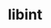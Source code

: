 ---
title: "libint"
layout: cache
categories: [package, develop]
meta: {"versions": ["2.6.0", "2.9.0"], "compilers": ["gcc@=11.4.0", "gcc@=9.4.0"], "oss": ["ubuntu20.04", "ubuntu22.04"], "platforms": ["linux"], "targets": ["neoverse_v1", "neoverse_v2", "ppc64le", "x86_64_v3"], "stacks": ["e4s", "e4s-neoverse-v2", "e4s-neoverse_v1", "e4s-power", "root"], "num_specs": 36, "num_specs_by_stack": {"root": 36, "e4s-power": 9, "e4s-neoverse_v1": 9, "e4s-neoverse-v2": 9, "e4s": 9}}
spec_details: [{"hash": "64qd3in5ihb7rk3tnmucs7tphl6rvhr7", "compiler": "gcc@=9.4.0", "versions": ["2.6.0"], "os": "ubuntu20.04", "platform": "linux", "target": "ppc64le", "variants": ["build_system=autotools", "~debug", "~fma", "+fortran", "tune=cp2k-lmax-5"], "stacks": ["root", "e4s-power"], "size": "-", "tarball": "https://binaries.spack.io/develop/build_cache/linux-ubuntu20.04-ppc64le/gcc-9.4.0/libint-2.6.0/linux-ubuntu20.04-ppc64le-gcc-9.4.0-libint-2.6.0-64qd3in5ihb7rk3tnmucs7tphl6rvhr7.spack"}, {"hash": "yykymwy5oj5d674nsqenvv4pmjr4q6ay", "compiler": "gcc@=9.4.0", "versions": ["2.6.0"], "os": "ubuntu20.04", "platform": "linux", "target": "ppc64le", "variants": ["build_system=autotools", "~debug", "~fma", "+fortran", "tune=cp2k-lmax-5"], "stacks": ["root", "e4s-power"], "size": "-", "tarball": "https://binaries.spack.io/develop/build_cache/linux-ubuntu20.04-ppc64le/gcc-9.4.0/libint-2.6.0/linux-ubuntu20.04-ppc64le-gcc-9.4.0-libint-2.6.0-yykymwy5oj5d674nsqenvv4pmjr4q6ay.spack"}, {"hash": "zllo7ugdksthcfbksdvfm7qa3j242cix", "compiler": "gcc@=9.4.0", "versions": ["2.6.0"], "os": "ubuntu20.04", "platform": "linux", "target": "ppc64le", "variants": ["build_system=autotools", "~debug", "~fma", "+fortran", "tune=cp2k-lmax-5"], "stacks": ["root", "e4s-power"], "size": "-", "tarball": "https://binaries.spack.io/develop/build_cache/linux-ubuntu20.04-ppc64le/gcc-9.4.0/libint-2.6.0/linux-ubuntu20.04-ppc64le-gcc-9.4.0-libint-2.6.0-zllo7ugdksthcfbksdvfm7qa3j242cix.spack"}, {"hash": "dzfluoykvjcqlz7jnnugpdzydyezbyk5", "compiler": "gcc@=9.4.0", "versions": ["2.6.0"], "os": "ubuntu20.04", "platform": "linux", "target": "ppc64le", "variants": ["build_system=autotools", "~debug", "~fma", "+fortran", "tune=cp2k-lmax-5"], "stacks": ["root", "e4s-power"], "size": "-", "tarball": "https://binaries.spack.io/develop/build_cache/linux-ubuntu20.04-ppc64le/gcc-9.4.0/libint-2.6.0/linux-ubuntu20.04-ppc64le-gcc-9.4.0-libint-2.6.0-dzfluoykvjcqlz7jnnugpdzydyezbyk5.spack"}, {"hash": "7r5u6ydv4iflxrykdd6g7znymuzsokfv", "compiler": "gcc@=9.4.0", "versions": ["2.6.0"], "os": "ubuntu20.04", "platform": "linux", "target": "ppc64le", "variants": ["build_system=autotools", "~debug", "~fma", "+fortran", "tune=cp2k-lmax-5"], "stacks": ["root", "e4s-power"], "size": "-", "tarball": "https://binaries.spack.io/develop/build_cache/linux-ubuntu20.04-ppc64le/gcc-9.4.0/libint-2.6.0/linux-ubuntu20.04-ppc64le-gcc-9.4.0-libint-2.6.0-7r5u6ydv4iflxrykdd6g7znymuzsokfv.spack"}, {"hash": "l2dicgbd2sgaq62tgzwruweansaaws5z", "compiler": "gcc@=9.4.0", "versions": ["2.6.0"], "os": "ubuntu20.04", "platform": "linux", "target": "ppc64le", "variants": ["build_system=autotools", "~debug", "~fma", "+fortran", "tune=cp2k-lmax-5"], "stacks": ["root", "e4s-power"], "size": "-", "tarball": "https://binaries.spack.io/develop/build_cache/linux-ubuntu20.04-ppc64le/gcc-9.4.0/libint-2.6.0/linux-ubuntu20.04-ppc64le-gcc-9.4.0-libint-2.6.0-l2dicgbd2sgaq62tgzwruweansaaws5z.spack"}, {"hash": "tdog4m22wc5ncnzerv3aqptgzre6r3s5", "compiler": "gcc@=9.4.0", "versions": ["2.6.0"], "os": "ubuntu20.04", "platform": "linux", "target": "ppc64le", "variants": ["build_system=autotools", "~debug", "~fma", "+fortran", "tune=cp2k-lmax-5"], "stacks": ["root", "e4s-power"], "size": "-", "tarball": "https://binaries.spack.io/develop/build_cache/linux-ubuntu20.04-ppc64le/gcc-9.4.0/libint-2.6.0/linux-ubuntu20.04-ppc64le-gcc-9.4.0-libint-2.6.0-tdog4m22wc5ncnzerv3aqptgzre6r3s5.spack"}, {"hash": "xbn5oynymyjbhdcsudievfjurchbslvv", "compiler": "gcc@=9.4.0", "versions": ["2.6.0"], "os": "ubuntu20.04", "platform": "linux", "target": "ppc64le", "variants": ["build_system=autotools", "~debug", "~fma", "+fortran", "tune=cp2k-lmax-5"], "stacks": ["root", "e4s-power"], "size": "-", "tarball": "https://binaries.spack.io/develop/build_cache/linux-ubuntu20.04-ppc64le/gcc-9.4.0/libint-2.6.0/linux-ubuntu20.04-ppc64le-gcc-9.4.0-libint-2.6.0-xbn5oynymyjbhdcsudievfjurchbslvv.spack"}, {"hash": "uskwrdxhkm56mlwfq7mb3id6m5g7kcyt", "compiler": "gcc@=9.4.0", "versions": ["2.6.0"], "os": "ubuntu20.04", "platform": "linux", "target": "ppc64le", "variants": ["build_system=autotools", "~debug", "~fma", "+fortran", "tune=cp2k-lmax-5"], "stacks": ["root", "e4s-power"], "size": "-", "tarball": "https://binaries.spack.io/develop/build_cache/linux-ubuntu20.04-ppc64le/gcc-9.4.0/libint-2.6.0/linux-ubuntu20.04-ppc64le-gcc-9.4.0-libint-2.6.0-uskwrdxhkm56mlwfq7mb3id6m5g7kcyt.spack"}, {"hash": "fasg5rowfltdisv3xeph6nnfqty43tgv", "compiler": "gcc@=11.4.0", "versions": ["2.9.0"], "os": "ubuntu22.04", "platform": "linux", "target": "neoverse_v1", "variants": ["build_system=autotools", "~debug", "~fma", "+fortran", "tune=cp2k-lmax-5"], "stacks": ["e4s-neoverse_v1", "root"], "size": "-", "tarball": "https://binaries.spack.io/develop/build_cache/linux-ubuntu22.04-neoverse_v1/gcc-11.4.0/libint-2.9.0/linux-ubuntu22.04-neoverse_v1-gcc-11.4.0-libint-2.9.0-fasg5rowfltdisv3xeph6nnfqty43tgv.spack"}, {"hash": "zb6grherpu5nzznfmo6hezfzqcqusjjx", "compiler": "gcc@=11.4.0", "versions": ["2.9.0"], "os": "ubuntu22.04", "platform": "linux", "target": "neoverse_v1", "variants": ["build_system=autotools", "~debug", "~fma", "+fortran", "tune=cp2k-lmax-5"], "stacks": ["e4s-neoverse_v1", "root"], "size": "-", "tarball": "https://binaries.spack.io/develop/build_cache/linux-ubuntu22.04-neoverse_v1/gcc-11.4.0/libint-2.9.0/linux-ubuntu22.04-neoverse_v1-gcc-11.4.0-libint-2.9.0-zb6grherpu5nzznfmo6hezfzqcqusjjx.spack"}, {"hash": "nflock3urayfu62h6s6sdnubmcfrr3xu", "compiler": "gcc@=11.4.0", "versions": ["2.9.0"], "os": "ubuntu22.04", "platform": "linux", "target": "neoverse_v1", "variants": ["build_system=autotools", "~debug", "~fma", "+fortran", "tune=cp2k-lmax-5"], "stacks": ["e4s-neoverse_v1", "root"], "size": "-", "tarball": "https://binaries.spack.io/develop/build_cache/linux-ubuntu22.04-neoverse_v1/gcc-11.4.0/libint-2.9.0/linux-ubuntu22.04-neoverse_v1-gcc-11.4.0-libint-2.9.0-nflock3urayfu62h6s6sdnubmcfrr3xu.spack"}, {"hash": "art54tg5weescvzekmx3ozs3trs7xxmk", "compiler": "gcc@=11.4.0", "versions": ["2.9.0"], "os": "ubuntu22.04", "platform": "linux", "target": "neoverse_v1", "variants": ["build_system=autotools", "~debug", "~fma", "+fortran", "tune=cp2k-lmax-5"], "stacks": ["e4s-neoverse_v1", "root"], "size": "-", "tarball": "https://binaries.spack.io/develop/build_cache/linux-ubuntu22.04-neoverse_v1/gcc-11.4.0/libint-2.9.0/linux-ubuntu22.04-neoverse_v1-gcc-11.4.0-libint-2.9.0-art54tg5weescvzekmx3ozs3trs7xxmk.spack"}, {"hash": "vbzl6xldssjyxvmd7vinz3srkrfh6egu", "compiler": "gcc@=11.4.0", "versions": ["2.9.0"], "os": "ubuntu22.04", "platform": "linux", "target": "neoverse_v1", "variants": ["build_system=autotools", "~debug", "~fma", "+fortran", "tune=cp2k-lmax-5"], "stacks": ["e4s-neoverse_v1", "root"], "size": "-", "tarball": "https://binaries.spack.io/develop/build_cache/linux-ubuntu22.04-neoverse_v1/gcc-11.4.0/libint-2.9.0/linux-ubuntu22.04-neoverse_v1-gcc-11.4.0-libint-2.9.0-vbzl6xldssjyxvmd7vinz3srkrfh6egu.spack"}, {"hash": "ecec7cuwy5r6e5emvbzd4nlyy5fgzxdv", "compiler": "gcc@=11.4.0", "versions": ["2.9.0"], "os": "ubuntu22.04", "platform": "linux", "target": "neoverse_v1", "variants": ["build_system=autotools", "~debug", "~fma", "+fortran", "tune=cp2k-lmax-5"], "stacks": ["e4s-neoverse_v1", "root"], "size": "-", "tarball": "https://binaries.spack.io/develop/build_cache/linux-ubuntu22.04-neoverse_v1/gcc-11.4.0/libint-2.9.0/linux-ubuntu22.04-neoverse_v1-gcc-11.4.0-libint-2.9.0-ecec7cuwy5r6e5emvbzd4nlyy5fgzxdv.spack"}, {"hash": "yvgbkezt3cef222qpmj34bli4q7rjsfh", "compiler": "gcc@=11.4.0", "versions": ["2.9.0"], "os": "ubuntu22.04", "platform": "linux", "target": "neoverse_v1", "variants": ["build_system=autotools", "~debug", "~fma", "+fortran", "tune=cp2k-lmax-5"], "stacks": ["e4s-neoverse_v1", "root"], "size": "-", "tarball": "https://binaries.spack.io/develop/build_cache/linux-ubuntu22.04-neoverse_v1/gcc-11.4.0/libint-2.9.0/linux-ubuntu22.04-neoverse_v1-gcc-11.4.0-libint-2.9.0-yvgbkezt3cef222qpmj34bli4q7rjsfh.spack"}, {"hash": "yqj7mbbqsh2tr4pu73myqaff5mx6nsfu", "compiler": "gcc@=11.4.0", "versions": ["2.9.0"], "os": "ubuntu22.04", "platform": "linux", "target": "neoverse_v1", "variants": ["build_system=autotools", "~debug", "~fma", "+fortran", "tune=cp2k-lmax-5"], "stacks": ["e4s-neoverse_v1", "root"], "size": "-", "tarball": "https://binaries.spack.io/develop/build_cache/linux-ubuntu22.04-neoverse_v1/gcc-11.4.0/libint-2.9.0/linux-ubuntu22.04-neoverse_v1-gcc-11.4.0-libint-2.9.0-yqj7mbbqsh2tr4pu73myqaff5mx6nsfu.spack"}, {"hash": "q3th6s4cpbz52wisqdtmcccjymb4egwh", "compiler": "gcc@=11.4.0", "versions": ["2.9.0"], "os": "ubuntu22.04", "platform": "linux", "target": "neoverse_v1", "variants": ["build_system=autotools", "~debug", "~fma", "+fortran", "tune=cp2k-lmax-5"], "stacks": ["e4s-neoverse_v1", "root"], "size": "-", "tarball": "https://binaries.spack.io/develop/build_cache/linux-ubuntu22.04-neoverse_v1/gcc-11.4.0/libint-2.9.0/linux-ubuntu22.04-neoverse_v1-gcc-11.4.0-libint-2.9.0-q3th6s4cpbz52wisqdtmcccjymb4egwh.spack"}, {"hash": "kdfo5r4rczfzirg7ofk5txcgh55i4i6q", "compiler": "gcc@=11.4.0", "versions": ["2.9.0"], "os": "ubuntu22.04", "platform": "linux", "target": "neoverse_v2", "variants": ["build_system=autotools", "~debug", "~fma", "+fortran", "tune=cp2k-lmax-5"], "stacks": ["e4s-neoverse-v2", "root"], "size": "-", "tarball": "https://binaries.spack.io/develop/build_cache/linux-ubuntu22.04-neoverse_v2/gcc-11.4.0/libint-2.9.0/linux-ubuntu22.04-neoverse_v2-gcc-11.4.0-libint-2.9.0-kdfo5r4rczfzirg7ofk5txcgh55i4i6q.spack"}, {"hash": "37qkzyov7332mtxwpti3gvimj4q53gb7", "compiler": "gcc@=11.4.0", "versions": ["2.9.0"], "os": "ubuntu22.04", "platform": "linux", "target": "neoverse_v2", "variants": ["build_system=autotools", "~debug", "~fma", "+fortran", "tune=cp2k-lmax-5"], "stacks": ["e4s-neoverse-v2", "root"], "size": "-", "tarball": "https://binaries.spack.io/develop/build_cache/linux-ubuntu22.04-neoverse_v2/gcc-11.4.0/libint-2.9.0/linux-ubuntu22.04-neoverse_v2-gcc-11.4.0-libint-2.9.0-37qkzyov7332mtxwpti3gvimj4q53gb7.spack"}, {"hash": "gupiu4wrk27zyar7mccszodvjpqrdatu", "compiler": "gcc@=11.4.0", "versions": ["2.9.0"], "os": "ubuntu22.04", "platform": "linux", "target": "neoverse_v2", "variants": ["build_system=autotools", "~debug", "~fma", "+fortran", "tune=cp2k-lmax-5"], "stacks": ["e4s-neoverse-v2", "root"], "size": "-", "tarball": "https://binaries.spack.io/develop/build_cache/linux-ubuntu22.04-neoverse_v2/gcc-11.4.0/libint-2.9.0/linux-ubuntu22.04-neoverse_v2-gcc-11.4.0-libint-2.9.0-gupiu4wrk27zyar7mccszodvjpqrdatu.spack"}, {"hash": "6pldjhnpccncsv6tz3ynypoxzvrz4dyy", "compiler": "gcc@=11.4.0", "versions": ["2.9.0"], "os": "ubuntu22.04", "platform": "linux", "target": "neoverse_v2", "variants": ["build_system=autotools", "~debug", "~fma", "+fortran", "tune=cp2k-lmax-5"], "stacks": ["e4s-neoverse-v2", "root"], "size": "-", "tarball": "https://binaries.spack.io/develop/build_cache/linux-ubuntu22.04-neoverse_v2/gcc-11.4.0/libint-2.9.0/linux-ubuntu22.04-neoverse_v2-gcc-11.4.0-libint-2.9.0-6pldjhnpccncsv6tz3ynypoxzvrz4dyy.spack"}, {"hash": "ljjdvvfmrebxxvkauafegemnnocy4sl5", "compiler": "gcc@=11.4.0", "versions": ["2.9.0"], "os": "ubuntu22.04", "platform": "linux", "target": "neoverse_v2", "variants": ["build_system=autotools", "~debug", "~fma", "+fortran", "tune=cp2k-lmax-5"], "stacks": ["e4s-neoverse-v2", "root"], "size": "-", "tarball": "https://binaries.spack.io/develop/build_cache/linux-ubuntu22.04-neoverse_v2/gcc-11.4.0/libint-2.9.0/linux-ubuntu22.04-neoverse_v2-gcc-11.4.0-libint-2.9.0-ljjdvvfmrebxxvkauafegemnnocy4sl5.spack"}, {"hash": "ypfcklkncgzmvnvwjf2gxfzl56g2pwmj", "compiler": "gcc@=11.4.0", "versions": ["2.9.0"], "os": "ubuntu22.04", "platform": "linux", "target": "neoverse_v2", "variants": ["build_system=autotools", "~debug", "~fma", "+fortran", "tune=cp2k-lmax-5"], "stacks": ["e4s-neoverse-v2", "root"], "size": "-", "tarball": "https://binaries.spack.io/develop/build_cache/linux-ubuntu22.04-neoverse_v2/gcc-11.4.0/libint-2.9.0/linux-ubuntu22.04-neoverse_v2-gcc-11.4.0-libint-2.9.0-ypfcklkncgzmvnvwjf2gxfzl56g2pwmj.spack"}, {"hash": "j42tjrhql42uue7jglfzjcutz4hkmiob", "compiler": "gcc@=11.4.0", "versions": ["2.9.0"], "os": "ubuntu22.04", "platform": "linux", "target": "neoverse_v2", "variants": ["build_system=autotools", "~debug", "~fma", "+fortran", "tune=cp2k-lmax-5"], "stacks": ["e4s-neoverse-v2", "root"], "size": "-", "tarball": "https://binaries.spack.io/develop/build_cache/linux-ubuntu22.04-neoverse_v2/gcc-11.4.0/libint-2.9.0/linux-ubuntu22.04-neoverse_v2-gcc-11.4.0-libint-2.9.0-j42tjrhql42uue7jglfzjcutz4hkmiob.spack"}, {"hash": "vkrnwa244ud7zys3ygjb674b5f4q6wih", "compiler": "gcc@=11.4.0", "versions": ["2.9.0"], "os": "ubuntu22.04", "platform": "linux", "target": "neoverse_v2", "variants": ["build_system=autotools", "~debug", "~fma", "+fortran", "tune=cp2k-lmax-5"], "stacks": ["e4s-neoverse-v2", "root"], "size": "-", "tarball": "https://binaries.spack.io/develop/build_cache/linux-ubuntu22.04-neoverse_v2/gcc-11.4.0/libint-2.9.0/linux-ubuntu22.04-neoverse_v2-gcc-11.4.0-libint-2.9.0-vkrnwa244ud7zys3ygjb674b5f4q6wih.spack"}, {"hash": "wlz3nxpwfrkpvwq6x2inxhucksmozelx", "compiler": "gcc@=11.4.0", "versions": ["2.9.0"], "os": "ubuntu22.04", "platform": "linux", "target": "neoverse_v2", "variants": ["build_system=autotools", "~debug", "~fma", "+fortran", "tune=cp2k-lmax-5"], "stacks": ["e4s-neoverse-v2", "root"], "size": "-", "tarball": "https://binaries.spack.io/develop/build_cache/linux-ubuntu22.04-neoverse_v2/gcc-11.4.0/libint-2.9.0/linux-ubuntu22.04-neoverse_v2-gcc-11.4.0-libint-2.9.0-wlz3nxpwfrkpvwq6x2inxhucksmozelx.spack"}, {"hash": "uot6uiqlomy7gvjlugfe4uzshholclt3", "compiler": "gcc@=11.4.0", "versions": ["2.9.0"], "os": "ubuntu22.04", "platform": "linux", "target": "x86_64_v3", "variants": ["build_system=autotools", "~debug", "~fma", "+fortran", "tune=cp2k-lmax-5"], "stacks": ["root", "e4s"], "size": "-", "tarball": "https://binaries.spack.io/develop/build_cache/linux-ubuntu22.04-x86_64_v3/gcc-11.4.0/libint-2.9.0/linux-ubuntu22.04-x86_64_v3-gcc-11.4.0-libint-2.9.0-uot6uiqlomy7gvjlugfe4uzshholclt3.spack"}, {"hash": "e3gbi7wlcerftsegpe7hqqs62d5q54od", "compiler": "gcc@=11.4.0", "versions": ["2.9.0"], "os": "ubuntu22.04", "platform": "linux", "target": "x86_64_v3", "variants": ["build_system=autotools", "~debug", "~fma", "+fortran", "tune=cp2k-lmax-5"], "stacks": ["root", "e4s"], "size": "-", "tarball": "https://binaries.spack.io/develop/build_cache/linux-ubuntu22.04-x86_64_v3/gcc-11.4.0/libint-2.9.0/linux-ubuntu22.04-x86_64_v3-gcc-11.4.0-libint-2.9.0-e3gbi7wlcerftsegpe7hqqs62d5q54od.spack"}, {"hash": "aiaolw363ltlktwypkmqlumaezexhnmw", "compiler": "gcc@=11.4.0", "versions": ["2.9.0"], "os": "ubuntu22.04", "platform": "linux", "target": "x86_64_v3", "variants": ["build_system=autotools", "~debug", "~fma", "+fortran", "tune=cp2k-lmax-5"], "stacks": ["root", "e4s"], "size": "-", "tarball": "https://binaries.spack.io/develop/build_cache/linux-ubuntu22.04-x86_64_v3/gcc-11.4.0/libint-2.9.0/linux-ubuntu22.04-x86_64_v3-gcc-11.4.0-libint-2.9.0-aiaolw363ltlktwypkmqlumaezexhnmw.spack"}, {"hash": "phttn3h57hq6wh2wtffnk6w2vpernxvt", "compiler": "gcc@=11.4.0", "versions": ["2.9.0"], "os": "ubuntu22.04", "platform": "linux", "target": "x86_64_v3", "variants": ["build_system=autotools", "~debug", "~fma", "+fortran", "tune=cp2k-lmax-5"], "stacks": ["root", "e4s"], "size": "-", "tarball": "https://binaries.spack.io/develop/build_cache/linux-ubuntu22.04-x86_64_v3/gcc-11.4.0/libint-2.9.0/linux-ubuntu22.04-x86_64_v3-gcc-11.4.0-libint-2.9.0-phttn3h57hq6wh2wtffnk6w2vpernxvt.spack"}, {"hash": "7esozsabf7uct6jflfjuvfjephtqdwjf", "compiler": "gcc@=11.4.0", "versions": ["2.9.0"], "os": "ubuntu22.04", "platform": "linux", "target": "x86_64_v3", "variants": ["build_system=autotools", "~debug", "~fma", "+fortran", "tune=cp2k-lmax-5"], "stacks": ["root", "e4s"], "size": "-", "tarball": "https://binaries.spack.io/develop/build_cache/linux-ubuntu22.04-x86_64_v3/gcc-11.4.0/libint-2.9.0/linux-ubuntu22.04-x86_64_v3-gcc-11.4.0-libint-2.9.0-7esozsabf7uct6jflfjuvfjephtqdwjf.spack"}, {"hash": "yiep5bkpoontf2viprxqnvjgkusfuoyp", "compiler": "gcc@=11.4.0", "versions": ["2.9.0"], "os": "ubuntu22.04", "platform": "linux", "target": "x86_64_v3", "variants": ["build_system=autotools", "~debug", "~fma", "+fortran", "tune=cp2k-lmax-5"], "stacks": ["root", "e4s"], "size": "-", "tarball": "https://binaries.spack.io/develop/build_cache/linux-ubuntu22.04-x86_64_v3/gcc-11.4.0/libint-2.9.0/linux-ubuntu22.04-x86_64_v3-gcc-11.4.0-libint-2.9.0-yiep5bkpoontf2viprxqnvjgkusfuoyp.spack"}, {"hash": "qooce2gx3jv4ot5gy2fc7xe5faofayps", "compiler": "gcc@=11.4.0", "versions": ["2.9.0"], "os": "ubuntu22.04", "platform": "linux", "target": "x86_64_v3", "variants": ["build_system=autotools", "~debug", "~fma", "+fortran", "tune=cp2k-lmax-5"], "stacks": ["root", "e4s"], "size": "-", "tarball": "https://binaries.spack.io/develop/build_cache/linux-ubuntu22.04-x86_64_v3/gcc-11.4.0/libint-2.9.0/linux-ubuntu22.04-x86_64_v3-gcc-11.4.0-libint-2.9.0-qooce2gx3jv4ot5gy2fc7xe5faofayps.spack"}, {"hash": "vlqltzo5t6yccged4pkmq6bjrvazizpt", "compiler": "gcc@=11.4.0", "versions": ["2.9.0"], "os": "ubuntu22.04", "platform": "linux", "target": "x86_64_v3", "variants": ["build_system=autotools", "~debug", "~fma", "+fortran", "tune=cp2k-lmax-5"], "stacks": ["root", "e4s"], "size": "-", "tarball": "https://binaries.spack.io/develop/build_cache/linux-ubuntu22.04-x86_64_v3/gcc-11.4.0/libint-2.9.0/linux-ubuntu22.04-x86_64_v3-gcc-11.4.0-libint-2.9.0-vlqltzo5t6yccged4pkmq6bjrvazizpt.spack"}, {"hash": "e5adtadeeu352qs5ob7etwvmjtenxshc", "compiler": "gcc@=11.4.0", "versions": ["2.9.0"], "os": "ubuntu22.04", "platform": "linux", "target": "x86_64_v3", "variants": ["build_system=autotools", "~debug", "~fma", "+fortran", "tune=cp2k-lmax-5"], "stacks": ["root", "e4s"], "size": "-", "tarball": "https://binaries.spack.io/develop/build_cache/linux-ubuntu22.04-x86_64_v3/gcc-11.4.0/libint-2.9.0/linux-ubuntu22.04-x86_64_v3-gcc-11.4.0-libint-2.9.0-e5adtadeeu352qs5ob7etwvmjtenxshc.spack"}]
---